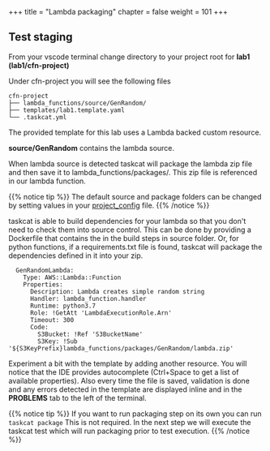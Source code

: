 +++
title = "Lambda packaging"
chapter = false
weight = 101
+++



## Test staging

From your vscode terminal change directory to your project root for **lab1** __(lab1/cfn-project)__

Under cfn-project you will see the following files
```
cfn-project
├── lambda_functions/source/GenRandom/
├── templates/lab1.template.yaml
└── .taskcat.yml
```

The provided template for this lab uses a Lambda backed custom resource.

**source/GenRandom** contains the lambda source. 

When lambda source is detected taskcat will package the lambda zip file and then save it 
to lambda_functions/packages/. This zip file is referenced in our lambda function.

{{% notice tip %}}
The default source and package folders can be changed by setting values in your 
[project_config](https://aws-ia.github.io/taskcat/docs/usage/GENERAL_USAGE.html#project-config) file.
{{% /notice %}}

taskcat is able to build dependencies for your lambda so that you don't need to 
check them into source control. This can be done by providing a Dockerfile  that 
contains the in the build steps in source folder. Or, for python functions, if a 
requirements.txt file is found, taskcat will package the dependencies defined in it 
into your zip.

```
  GenRandomLambda:
    Type: AWS::Lambda::Function
    Properties:
      Description: Lambda creates simple random string
      Handler: lambda_function.handler
      Runtime: python3.7
      Role: !GetAtt 'LambdaExecutionRole.Arn'
      Timeout: 300
      Code:
        S3Bucket: !Ref 'S3BucketName'
        S3Key: !Sub '${S3KeyPrefix}lambda_functions/packages/GenRandom/lambda.zip'
```

Experiment a bit with the template by adding another resource. You will notice that the 
IDE provides autocomplete (Ctrl+Space to get a list of available properties). Also every
time the file is saved, validation is done and any errors detected in the template are
displayed inline and in the **PROBLEMS** tab to the left of the terminal.

{{% notice tip %}}
If you want to run packaging step on its own you can run `taskcat package`
This is not required. In the next step we will execute the taskcat test which will run 
packaging prior to test execution.
{{% /notice %}}
